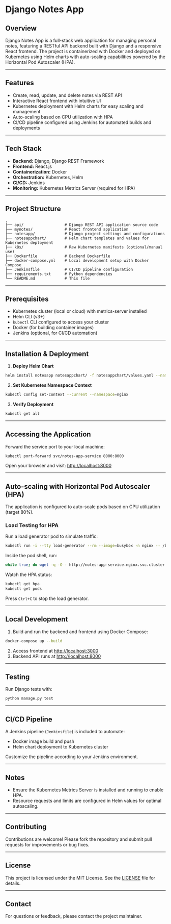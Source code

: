 
# Django Notes App

## Overview

Django Notes App is a full-stack web application for managing personal notes, featuring a RESTful API backend built with Django and a responsive React frontend. The project is containerized with Docker and deployed on Kubernetes using Helm charts with auto-scaling capabilities powered by the Horizontal Pod Autoscaler (HPA).

---

## Features

- Create, read, update, and delete notes via REST API  
- Interactive React frontend with intuitive UI  
- Kubernetes deployment with Helm charts for easy scaling and management  
- Auto-scaling based on CPU utilization with HPA  
- CI/CD pipeline configured using Jenkins for automated builds and deployments

---

## Tech Stack

- **Backend:** Django, Django REST Framework  
- **Frontend:** React.js  
- **Containerization:** Docker  
- **Orchestration:** Kubernetes, Helm  
- **CI/CD:** Jenkins  
- **Monitoring:** Kubernetes Metrics Server (required for HPA)  

---

## Project Structure

```
.
├── api/                  # Django REST API application source code
├── mynotes/              # React frontend application
├── notesapp/             # Django project settings and configurations
├── notesappchart/        # Helm chart templates and values for Kubernetes deployment
├── k8s/                  # Raw Kubernetes manifests (optional/manual use)
├── Dockerfile            # Backend Dockerfile
├── docker-compose.yml    # Local development setup with Docker Compose
├── Jenkinsfile           # CI/CD pipeline configuration
├── requirements.txt      # Python dependencies
└── README.md             # This file
```

---

## Prerequisites

- Kubernetes cluster (local or cloud) with metrics-server installed  
- Helm CLI (v3+)  
- `kubectl` CLI configured to access your cluster  
- Docker (for building container images)  
- Jenkins (optional, for CI/CD automation)

---

## Installation & Deployment

1. **Deploy Helm Chart**

```bash
helm install notesapp notesappchart/ -f notesappchart/values.yaml --namespace nginx --create-namespace
```

2. **Set Kubernetes Namespace Context**

```bash
kubectl config set-context --current --namespace=nginx
```

3. **Verify Deployment**

```bash
kubectl get all
```

---

## Accessing the Application

Forward the service port to your local machine:

```bash
kubectl port-forward svc/notes-app-service 8000:8000
```

Open your browser and visit: [http://localhost:8000](http://localhost:8000)

---

## Auto-scaling with Horizontal Pod Autoscaler (HPA)

The application is configured to auto-scale pods based on CPU utilization (target 80%).

### Load Testing for HPA

Run a load generator pod to simulate traffic:

```bash
kubectl run -i --tty load-generator --rm --image=busybox -n nginx -- /bin/sh
```

Inside the pod shell, run:

```bash
while true; do wget -q -O - http://notes-app-service.nginx.svc.cluster.local:8000; done
```

Watch the HPA status:

```bash
kubectl get hpa
kubectl get pods
```

Press `Ctrl+C` to stop the load generator.

---

## Local Development

1. Build and run the backend and frontend using Docker Compose:

```bash
docker-compose up --build
```

2. Access frontend at [http://localhost:3000](http://localhost:3000)  
3. Backend API runs at [http://localhost:8000](http://localhost:8000)

---

## Testing

Run Django tests with:

```bash
python manage.py test
```

---

## CI/CD Pipeline

A Jenkins pipeline (`Jenkinsfile`) is included to automate:

- Docker image build and push  
- Helm chart deployment to Kubernetes cluster  

Customize the pipeline according to your Jenkins environment.

---

## Notes

- Ensure the Kubernetes Metrics Server is installed and running to enable HPA.  
- Resource requests and limits are configured in Helm values for optimal autoscaling.

---

## Contributing

Contributions are welcome! Please fork the repository and submit pull requests for improvements or bug fixes.

---

## License

This project is licensed under the MIT License. See the [LICENSE](LICENSE) file for details.

---

## Contact

For questions or feedback, please contact the project maintainer.
